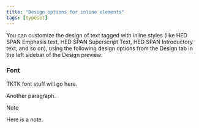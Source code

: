 ```yaml
---
title: "Design options for inline elements"
tags: [typeset]
---
```

 
<html><body><section data-type="chapter" class="hsecchapter" data-hederis-type="hsecchapter" id="inline-design-options" data-pi-attrs="id: inline-design-options; data-tags: typeset;" role="doc-chapter" data-tags="typeset" data-author-name=" " data-book-title=" " title="Design options for inline elements"><p class="hblkp" data-hederis-type="hblkp" id="pVrfB1x6j">You can customize the design of text tagged with inline styles (like HED SPAN Emphasis text, HED SPAN Superscript Text, HED SPAN Introductory text, and so on), using the following design options from the Design tab in the left sidebar of the Design preview:</p><section class="hwprsubsection" data-hederis-type="hwprsubsection" id="p8PTY0n57" data-type="subsection" title="Font"><h1 data-hederis-type="hblktitle" class="hblktitle" id="p30W6DWJS">Font</h1><p class="hblkp" data-hederis-type="hblkp" id="p3SUd9982">TKTK font stuff will go here.</p><p class="hblkp" data-hederis-type="hblkp" id="pszuaxfxj">Another paragraph.</p><aside class="hwprbox box" data-hederis-type="hwprbox" id="pGJhzp69D" data-type="sidebar"><p class="hblktype" data-hederis-type="hblktype" id="pB1wsqsnM">Note</p><p class="hblkp" data-hederis-type="hblkp" id="pqlI441Dw">Here is a note.</p></aside></section></section></body></html>
